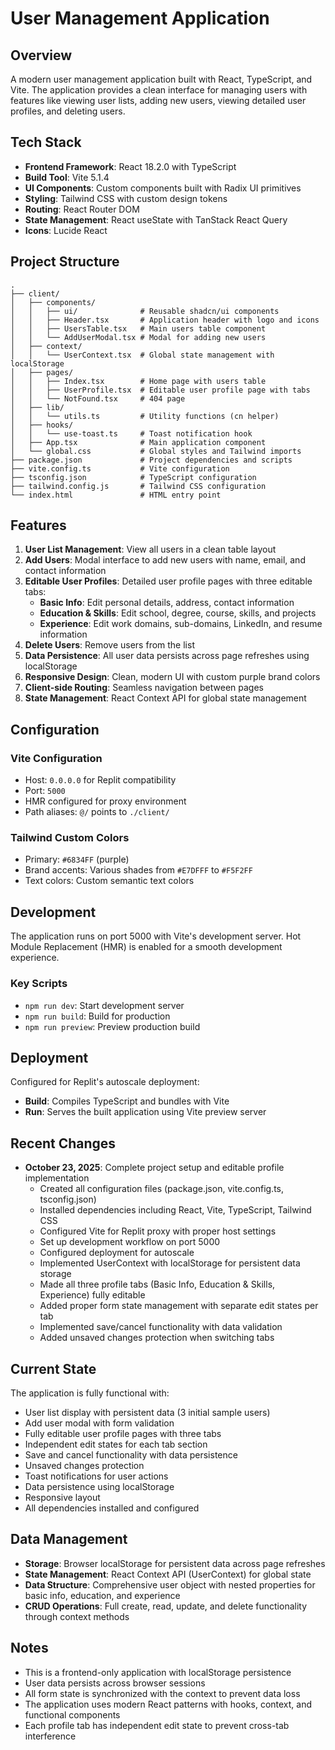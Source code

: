 # User Management Application

## Overview
A modern user management application built with React, TypeScript, and Vite. The application provides a clean interface for managing users with features like viewing user lists, adding new users, viewing detailed user profiles, and deleting users.

## Tech Stack
- **Frontend Framework**: React 18.2.0 with TypeScript
- **Build Tool**: Vite 5.1.4
- **UI Components**: Custom components built with Radix UI primitives
- **Styling**: Tailwind CSS with custom design tokens
- **Routing**: React Router DOM
- **State Management**: React useState with TanStack React Query
- **Icons**: Lucide React

## Project Structure
```
.
├── client/
│   ├── components/
│   │   ├── ui/              # Reusable shadcn/ui components
│   │   ├── Header.tsx       # Application header with logo and icons
│   │   ├── UsersTable.tsx   # Main users table component
│   │   └── AddUserModal.tsx # Modal for adding new users
│   ├── context/
│   │   └── UserContext.tsx  # Global state management with localStorage
│   ├── pages/
│   │   ├── Index.tsx        # Home page with users table
│   │   ├── UserProfile.tsx  # Editable user profile page with tabs
│   │   └── NotFound.tsx     # 404 page
│   ├── lib/
│   │   └── utils.ts         # Utility functions (cn helper)
│   ├── hooks/
│   │   └── use-toast.ts     # Toast notification hook
│   ├── App.tsx              # Main application component
│   └── global.css           # Global styles and Tailwind imports
├── package.json             # Project dependencies and scripts
├── vite.config.ts           # Vite configuration
├── tsconfig.json            # TypeScript configuration
├── tailwind.config.js       # Tailwind CSS configuration
└── index.html               # HTML entry point
```

## Features
1. **User List Management**: View all users in a clean table layout
2. **Add Users**: Modal interface to add new users with name, email, and contact information
3. **Editable User Profiles**: Detailed user profile pages with three editable tabs:
   - **Basic Info**: Edit personal details, address, contact information
   - **Education & Skills**: Edit school, degree, course, skills, and projects
   - **Experience**: Edit work domains, sub-domains, LinkedIn, and resume information
4. **Delete Users**: Remove users from the list
5. **Data Persistence**: All user data persists across page refreshes using localStorage
6. **Responsive Design**: Clean, modern UI with custom purple brand colors
7. **Client-side Routing**: Seamless navigation between pages
8. **State Management**: React Context API for global state management

## Configuration
### Vite Configuration
- Host: `0.0.0.0` for Replit compatibility
- Port: `5000`
- HMR configured for proxy environment
- Path aliases: `@/` points to `./client/`

### Tailwind Custom Colors
- Primary: `#6834FF` (purple)
- Brand accents: Various shades from `#E7DFFF` to `#F5F2FF`
- Text colors: Custom semantic text colors

## Development
The application runs on port 5000 with Vite's development server. Hot Module Replacement (HMR) is enabled for a smooth development experience.

### Key Scripts
- `npm run dev`: Start development server
- `npm run build`: Build for production
- `npm run preview`: Preview production build

## Deployment
Configured for Replit's autoscale deployment:
- **Build**: Compiles TypeScript and bundles with Vite
- **Run**: Serves the built application using Vite preview server

## Recent Changes
- **October 23, 2025**: Complete project setup and editable profile implementation
  - Created all configuration files (package.json, vite.config.ts, tsconfig.json)
  - Installed dependencies including React, Vite, TypeScript, Tailwind CSS
  - Configured Vite for Replit proxy with proper host settings
  - Set up development workflow on port 5000
  - Configured deployment for autoscale
  - Implemented UserContext with localStorage for persistent data storage
  - Made all three profile tabs (Basic Info, Education & Skills, Experience) fully editable
  - Added proper form state management with separate edit states per tab
  - Implemented save/cancel functionality with data validation
  - Added unsaved changes protection when switching tabs

## Current State
The application is fully functional with:
- User list display with persistent data (3 initial sample users)
- Add user modal with form validation
- Fully editable user profile pages with three tabs
- Independent edit states for each tab section
- Save and cancel functionality with data persistence
- Unsaved changes protection
- Toast notifications for user actions
- Data persistence using localStorage
- Responsive layout
- All dependencies installed and configured

## Data Management
- **Storage**: Browser localStorage for persistent data across page refreshes
- **State Management**: React Context API (UserContext) for global state
- **Data Structure**: Comprehensive user object with nested properties for basic info, education, and experience
- **CRUD Operations**: Full create, read, update, and delete functionality through context methods

## Notes
- This is a frontend-only application with localStorage persistence
- User data persists across browser sessions
- All form state is synchronized with the context to prevent data loss
- The application uses modern React patterns with hooks, context, and functional components
- Each profile tab has independent edit state to prevent cross-tab interference
